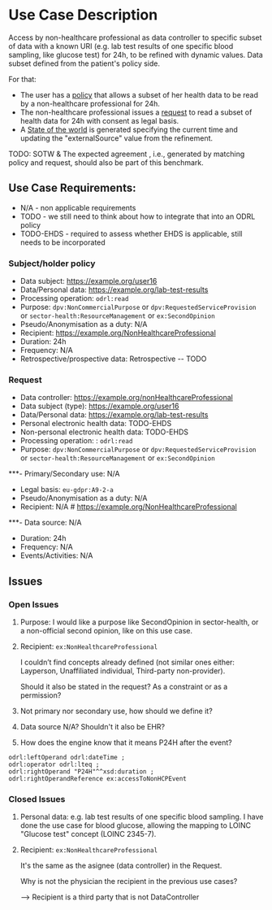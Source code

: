 # Use Case Description

Access by non-healthcare professional as data controller to specific subset of data with a known URI (e.g. lab test results of one specific blood sampling, like glucose test) for 24h, to be refined with dynamic values. Data subset defined from the patient's policy side.

For that:
- The user has a [policy](policy-16.ttl) that allows a subset of her health data to be read by a non-healthcare professional for 24h.
- The non-healthcare professional issues a [request](request-16.ttl) to read a subset of health data for 24h with consent as legal basis.
- A [State of the world](sotw-16.ttl) is generated specifying the current time and updating the "externalSource" value from the refinement.

TODO: SOTW & The expected agreement , i.e., generated by matching policy and request, should also be part of this benchmark.

## Use Case Requirements:

- N/A - non applicable requirements
- TODO - we still need to think about how to integrate that into an ODRL policy
- TODO-EHDS - required to assess whether EHDS is applicable, still needs to be incorporated 

### Subject/holder policy

- Data subject: <https://example.org/user16>
- Data/Personal data: <https://example.org/lab-test-results>
- Processing operation: `odrl:read`
- Purpose: `dpv:NonCommercialPurpose` or `dpv:RequestedServiceProvision` or `sector-health:ResourceManagement` or `ex:SecondOpinion`
- Pseudo/Anonymisation as a duty: N/A
- Recipient: <https://example.org/NonHealthcareProfessional>
- Duration: 24h
- Frequency: N/A
- Retrospective/prospective data: Retrospective -- TODO

### Request

- Data controller: <https://example.org/nonHealthcareProfessional>
- Data subject (type): <https://example.org/user16>
- Data/Personal data: <https://example.org/lab-test-results>
- Personal electronic health data: TODO-EHDS
- Non-personal electronic health data: TODO-EHDS
- Processing operation: : `odrl:read`
- Purpose: `dpv:NonCommercialPurpose` or `dpv:RequestedServiceProvision` or `sector-health:ResourceManagement` or `ex:SecondOpinion`

***- Primary/Secondary use: N/A
- Legal basis: `eu-gdpr:A9-2-a`
- Pseudo/Anonymisation as a duty: N/A
- Recipient: N/A # <https://example.org/NonHealthcareProfessional>

***- Data source: N/A
- Duration: 24h
- Frequency: N/A
- Events/Activities: N/A

## Issues
### Open Issues

1. Purpose: I would like a purpose like SecondOpinion in sector-health, or a non-official second opinion, like on this use case.

2. Recipient: `ex:NonHealthcareProfessional`

    I couldn’t find concepts already defined (not similar ones either: Layperson, Unaffiliated individual, Third-party non-provider).

    Should it also be stated in the request? As a constraint or as a permission?

3. Not primary nor secondary use, how should we define it?

4. Data source N/A? Shouldn't it also be EHR?

5. How does the engine know that it means P24H after the event?
```
odrl:leftOperand odrl:dateTime ;
odrl:operator odrl:lteq ;
odrl:rightOperand "P24H"^^xsd:duration ;
odrl:rightOperandReference ex:accessToNonHCPEvent
```

### Closed Issues

1. Personal data: e.g. lab test results of one specific blood sampling. I have done the use case for blood glucose, allowing the mapping to LOINC "Glucose test" concept (LOINC 2345-7).

2. Recipient: `ex:NonHealthcareProfessional`

    It's the same as the asignee (data controller) in the Request.
    
    Why is not the physician the recipient in the previous use cases?
    
    --> Recipient is a third party that is not DataController
